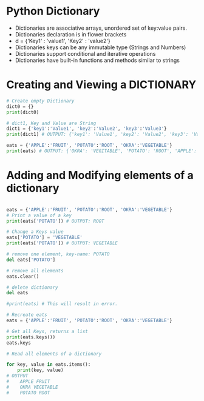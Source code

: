 
# Python Dictionary
* Dictionaries are associative arrays, unordered set of key:value pairs.
* Dictionaries declaration is in flower brackets
* d = {'Key1' : 'value1', 'Key2' : 'value2'} 
* Dictionaries keys can be any immutable type (Strings and Numbers)
* Dictionaries support conditional and iterative operations 
* Dictionaries have built-in functions and methods similar to strings

# Creating and Viewing a DICTIONARY
```python
# Create empty Dictionary
dict0 = {}
print(dict0)

# dict1, Key and Value are String
dict1 = {'key1':'Value1', 'key2':'Value2', 'key3':'Value3'}
print(dict1) # OUTPUT: {'key1': 'Value1', 'key2': 'Value2', 'key3': 'Value3'}

eats = {'APPLE':'FRUIT', 'POTATO':'ROOT', 'OKRA':'VEGETABLE'}
print(eats) # OUTPUT: {'OKRA': 'VEGITABLE', 'POTATO': 'ROOT', 'APPLE': 'FRUIT'}
```

# Adding and Modifying elements of a dictionary
```python

eats = {'APPLE':'FRUIT', 'POTATO':'ROOT', 'OKRA':'VEGETABLE'}
# Print a value of a key 
print(eats['POTATO']) # OUTPUT: ROOT

# Change a Keys value
eats['POTATO'] = 'VEGETABLE'
print(eats['POTATO']) # OUTPUT: VEGETABLE

# remove one element, key-name: POTATO
del eats['POTATO']

# remove all elements
eats.clear()

# delete dictionary
del eats

#print(eats) # This will result in error.

# Recreate eats
eats = {'APPLE':'FRUIT', 'POTATO':'ROOT', 'OKRA':'VEGETABLE'}

# Get all Keys, returns a list
print(eats.keys())
eats.keys

# Read all elements of a dictionary

for key, value in eats.items():
    print(key, value)
# OUTPUT
#    APPLE FRUIT
#    OKRA VEGETABLE
#    POTATO ROOT
```